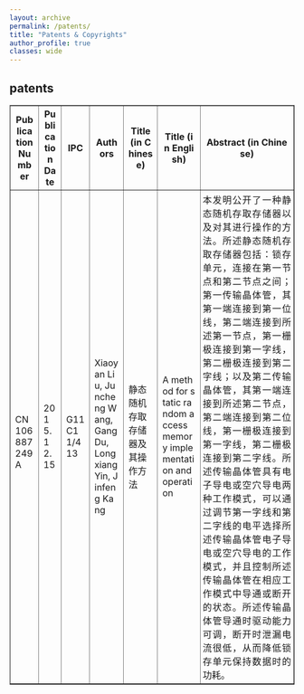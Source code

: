 ```yaml
---
layout: archive
permalink: /patents/
title: "Patents & Copyrights"
author_profile: true
classes: wide
---
```


## patents

<table border="1" style="table-layout: fixed; width: 100%; word-break: break-all;"> 
  <tr> 
    <th align="center" style="width: 10%;">Publication Number</th> 
    <th align="center" style="width: 8%;">Publication Date</th>
    <th align="center" style="width: 10%;">IPC</th>
    <th align="center" style="width: 12%;">Authors</th> 
    <th align="center" style="width: 12%;">Title (in Chinese)</th> 
    <th align="center" style="width: 15%;">Title (in English)</th> 
    <th align="center" style="width: 33%;">Abstract (in Chinese)</th> 
  </tr> 
  <tr> 
    <td><br>CN106887249A</td> 
    <td>2015.12.15</td> 
    <td>G11C11/413</td> 
    <td>Xiaoyan Liu, Juncheng Wang, Gang Du, <br>Longxiang Yin, Jinfeng Kang</td> 
    <td>静态随机存取存储器及其操作方法</td> 
    <td>A method for static random access memory implementation and operation</td> 
    <td style="text-align: justify; padding: 4px;"> 本发明公开了一种静态随机存取存储器以及对其进行操作的方法。所述静态随机存取存储器包括：锁存单元，连接在第一节点和第二节点之间；第一传输晶体管，其第一端连接到第一位线，第二端连接到所述第一节点，第一栅极连接到第一字线，第二栅极连接到第二字线；以及第二传输晶体管，其第一端连接到所述第二节点，第二端连接到第二位线，第一栅极连接到第一字线，第二栅极连接到第二字线。所述传输晶体管具有电子导电或空穴导电两种工作模式，可以通过调节第一字线和第二字线的电平选择所述传输晶体管电子导电或空穴导电的工作模式，并且控制所述传输晶体管在相应工作模式中导通或断开的状态。所述传输晶体管导通时驱动能力可调，断开时泄漏电流很低，从而降低锁存单元保持数据时的功耗。 </td> 
  </tr> 
</table>

